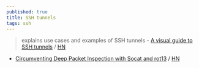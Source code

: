 ```yaml
---
published: true
title: SSH tunnels
tags: ssh
---
```

> explains use cases and examples of SSH tunnels - [A visual guide to SSH tunnels](https://robotmoon.com/ssh-tunnels/) / [HN](https://news.ycombinator.com/item?id=26053323)

- [Circumventing Deep Packet Inspection with Socat and rot13](https://gist.github.com/gmurdocca/88857b58dc4668d88b0d0fae6ebf8b64) / [HN](https://news.ycombinator.com/item?id=30487104)